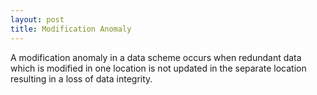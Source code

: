 ```yaml
---
layout: post
title: Modification Anomaly
---
```


A modification anomaly in a data scheme occurs when redundant data which is modified in one location is not updated in the separate location resulting in a loss of data integrity.
